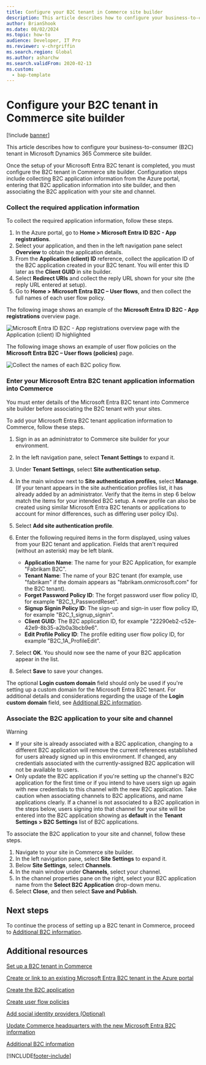 ```yaml
---
title: Configure your B2C tenant in Commerce site builder
description: This article describes how to configure your business-to-consumer (B2C) tenant in Microsoft Dynamics 365 Commerce site builder.
author: BrianShook
ms.date: 08/02/2024
ms.topic: how-to 
audience: Developer, IT Pro
ms.reviewer: v-chrgriffin
ms.search.region: Global
ms.author: asharchw
ms.search.validFrom: 2020-02-13
ms.custom: 
  - bap-template
---
```


# Configure your B2C tenant in Commerce site builder

[!include [banner](../includes/banner.md)]

This article describes how to configure your business-to-consumer (B2C) tenant in Microsoft Dynamics 365 Commerce site builder.

Once the setup of your Microsoft Entra B2C tenant is completed, you must configure the B2C tenant in Commerce site builder. Configuration steps include collecting B2C application information from the Azure portal, entering that B2C application information into site builder, and then associating the B2C application with your site and channel.

### Collect the required application information

To collect the required application information, follow these steps.

1. In the Azure portal, go to **Home \> Microsoft Entra ID B2C - App registrations**.
1. Select your application, and then in the left navigation pane select **Overview** to obtain the application details.
1. From the **Application (client) ID** reference, collect the application ID of the B2C application created in your B2C tenant. You will enter this ID later as the **Client GUID** in site builder.
1. Select **Redirect URIs** and collect the reply URL shown for your site (the reply URL entered at setup).
1. Go to **Home \> Microsoft Entra B2C – User flows**, and then collect the full names of each user flow policy.

The following image shows an example of the **Microsoft Entra ID B2C - App registrations** overview page.

![Microsoft Entra ID B2C - App registrations overview page with the Application (client) ID highlighted](../media/ClientGUID_Application_AzurePortal.png)

The following image shows an example of user flow policies on the **Microsoft Entra B2C – User flows (policies)** page.

![Collect the names of each B2C policy flow.](../media/B2CImage_22.png)

### Enter your Microsoft Entra B2C tenant application information into Commerce

You must enter details of the Microsoft Entra B2C tenant into Commerce site builder before associating the B2C tenant with your sites.

To add your Microsoft Entra B2C tenant application information to Commerce, follow these steps.

1. Sign in as an administrator to Commerce site builder for your environment.
1. In the left navigation pane, select **Tenant Settings**  to expand it.
1. Under **Tenant Settings**, select **Site authentication setup**. 
1. In the main window next to **Site authentication profiles**, select **Manage**. (If your tenant appears in the site authentication profiles list, it has already added by an administrator. Verify that the items in step 6 below match the items for your intended B2C setup. A new profile can also be created using similar Microsoft Entra B2C tenants or applications to account for minor differences, such as differing user policy IDs).
1. Select **Add site authentication profile**.
1. Enter the following required items in the form displayed, using values from your B2C tenant and application. Fields that aren't required (without an asterisk) may be left blank.

    - **Application Name**: The name for your B2C Application, for example "Fabrikam B2C".
    - **Tenant Name**: The name of your B2C tenant (for example, use "fabrikam" if the domain appears as "fabrikam.onmicrosoft.com" for the B2C tenant). 
    - **Forget Password Policy ID**: The forget password user flow policy ID, for example "B2C_1_PasswordReset".
    - **Signup Signin Policy ID**: The sign-up and sign-in user flow policy ID, for example "B2C_1_signup_signin".
    - **Client GUID**: The B2C application ID, for example "22290eb2-c52e-42e9-8b35-a2b0a3bcb9e6".
    - **Edit Profile Policy ID**: The profile editing user flow policy ID, for example "B2C_1A_ProfileEdit".

1. Select **OK**. You should now see the name of your B2C application appear in the list.
1. Select **Save** to save your changes.

The optional **Login custom domain** field should only be used if you're setting up a custom domain for the Microsoft Entra B2C tenant. For additional details and considerations regarding the usage of the **Login custom domain** field, see [Additional B2C information](additional-b2c-info.md).

### Associate the B2C application to your site and channel

> [!WARNING]
> - If your site is already associated with a B2C application, changing to a different B2C application will remove the current references established for users already signed up in this environment. If changed, any credentials associated with the currently-assigned B2C application will not be available to users. 
> - Only update the B2C application if you're setting up the channel's B2C application for the first time or if you intend to have users sign up again with new credentials to this channel with the new B2C application. Take caution when associating channels to B2C applications, and name applications clearly. If a channel is not associated to a B2C application in the steps below, users signing into that channel for your site will be entered into the B2C application showing as **default** in the **Tenant Settings \> B2C Settings** list of B2C applications.

To associate the B2C application to your site and channel, follow these steps.

1. Navigate to your site in Commerce site builder.
1. In the left navigation pane, select **Site Settings** to expand it.
1. Below **Site Settings**, select **Channels**.
1. In the main window under **Channels**, select your channel.
1. In the channel properties pane on the right, select your B2C application name from the **Select B2C Application** drop-down menu.
1. Select **Close**, and then select **Save and Publish**.

## Next steps

To continue the process of setting up a B2C tenant in Commerce, proceed to [Additional B2C information](additional-b2c-info.md).

## Additional resources

[Set up a B2C tenant in Commerce](set-up-B2C-tenant.md)

[Create or link to an existing Microsoft Entra B2C tenant in the Azure portal](create-link-aad-b2c-tenant.md)

[Create the B2C application](create-b2c-app.md)

[Create user flow policies](create-user-flow-policies.md)

[Add social identity providers (Optional)](add-social-identity-providers.md)

[Update Commerce headquarters with the new Microsoft Entra B2C information](update-hq-aad-b2c-info.md)

[Additional B2C information](additional-b2c-info.md)


[!INCLUDE[footer-include](../../includes/footer-banner.md)]

